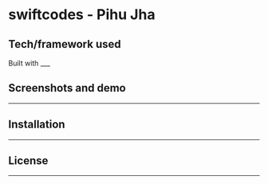 # swiftcodes - Pihu Jha

## Tech/framework used
Built with ___

## Screenshots and demo
---
## Installation
---
## License
---
